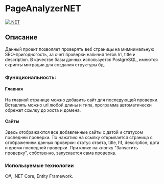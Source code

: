# PageAnalyzerNET

[![.NET](https://github.com/dbulyk/PageAnalyzerNET/actions/workflows/dotnet.yml/badge.svg)](https://github.com/dbulyk/PageAnalyzerNET/actions/workflows/dotnet.yml)

## Описание

Данный проект позволяет проверять веб страницы на мимнимальную SEO-пригодногость, за счет проверки наличия тегов h1, title и description. В качестве базы данных используется PostgreSQL, имеются скрипты миграции для создания структуры бд.

### Функциональность:

#### Главная

На главной странице можно добавить сайт для последующей проверки. Вставлять можно url любой длины и типа, программа автоматически обрежет ссылку до хоста и домена.

#### Сайты

Здесь отображаются все добавленные сайты с датой и статусом последней проверки. По нажатию на ссылку открывается страница с отображением данных проверки: статус ответа, title, h1, description, дата и время последней проверки. При клике на кнопку "Запустить проверку", собственно, запускается сама проверка.

### Используемые технологии
C#, .NET Core, Entity Framework.



